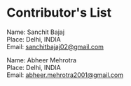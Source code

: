 # Contributor's List

Name: Sanchit Bajaj<br/>
Place: Delhi, INDIA<br/>
Email: sanchitbajaj02@gmail.com<br/>

Name: Abheer Mehrotra<br/>
Place: Delhi, INDIA<br/>
Email: abheer.mehrotra2001@gmail.com<br/>

